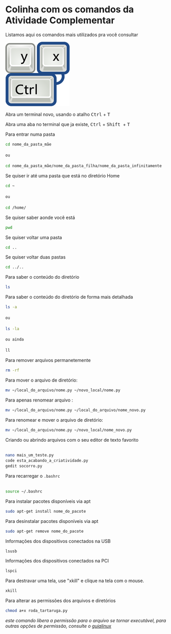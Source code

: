 # Colinha com os comandos da Atividade Complementar

Listamos aqui os comandos mais utilizados pra você consultar 





<img src="img/atalhos.png" width="200" height="200">


Abra um terminal novo, usando o atalho <kbd>Ctrl</kbd> + <kbd>T</kbd>



Abra uma aba no terminal que ja existe, <kbd>Ctrl</kbd> + <kbd>Shift </kbd> + <kbd>T</kbd>


Para entrar numa pasta

```bash
cd nome_da_pasta_mãe

ou

cd nome_da_pasta_mãe/nome_da_pasta_filha/nome_da_pasta_infinitamente

```

Se quiser ir até uma pasta que está no diretório Home


```bash
cd ~

ou

cd /home/

```

Se quiser saber aonde você está

```bash
pwd

```

Se quiser voltar uma pasta

```bash
cd ..

```

Se quiser voltar duas pastas

```bash
cd ../..

```

Para saber o conteúdo do diretório


```bash
ls

```

Para saber o conteúdo do diretório de forma mais detalhada


```bash
ls -a

ou

ls -la

ou ainda

ll

```

Para remover arquivos permanetemente

```bash
rm -rf

```


Para mover o arquivo de diretório:


```bash
mv ~/local_do_arquivo/nome.py ~/novo_local/nome.py

```


Para apenas renomear arquivo :


```bash
mv ~/local_do_arquivo/nome.py ~/local_do_arquivo/nome_novo.py

```

Para renomear e mover o arquivo de diretório:


```bash
mv ~/local_do_arquivo/nome.py ~/novo_local/nome_novo.py

```

Criando ou abrindo arquivos com o seu editor de texto favorito

```bash

nano mais_um_teste.py
code esta_acabando_a_criatividade.py
gedit socorro.py


```

Para recarregar o  `.bashrc `

```bash

source ~/.bashrc

```

Para instalar pacotes disponíveis via apt


```bash
sudo apt-get install nome_do_pacote

```


Para desinstalar pacotes disponíveis via apt

```bash
sudo apt-get remove nome_do_pacote

```

Informações dos dispositivos conectados na USB 

```bash
lsusb

```
Informações dos dispositivos conectados na PCI

```bash
lspci

```

Para destravar uma tela, use "xkill" e clique na tela com o mouse.


```bash
xkill

```

Para alterar as permissões dos arquivos e diretórios


```bash
chmod a+x roda_tartaruga.py

```
*este comando libera a permissão para o arquivo se tornar executável, para outras opções de permissão, consulte o [guialinux](https://guialinux.uniriotec.br/chmod/)*

